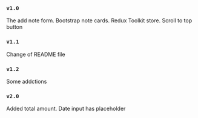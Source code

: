 ### `v1.0`

The add note form. Bootstrap note cards. Redux Toolkit store. Scroll to top button

### `v1.1`

Сhange of README file

### `v1.2`

Some addctions

### `v2.0`

Added total amount. Date input has placeholder